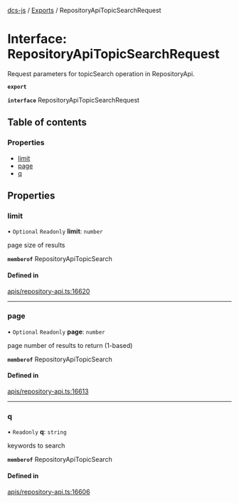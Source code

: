 [dcs-js](../README.md) / [Exports](../modules.md) / RepositoryApiTopicSearchRequest

# Interface: RepositoryApiTopicSearchRequest

Request parameters for topicSearch operation in RepositoryApi.

**`export`**

**`interface`** RepositoryApiTopicSearchRequest

## Table of contents

### Properties

- [limit](RepositoryApiTopicSearchRequest.md#limit)
- [page](RepositoryApiTopicSearchRequest.md#page)
- [q](RepositoryApiTopicSearchRequest.md#q)

## Properties

### <a id="limit" name="limit"></a> limit

• `Optional` `Readonly` **limit**: `number`

page size of results

**`memberof`** RepositoryApiTopicSearch

#### Defined in

[apis/repository-api.ts:16620](https://github.com/unfoldingWord/dcs-js/blob/b29eb7a/apis/repository-api.ts#L16620)

___

### <a id="page" name="page"></a> page

• `Optional` `Readonly` **page**: `number`

page number of results to return (1-based)

**`memberof`** RepositoryApiTopicSearch

#### Defined in

[apis/repository-api.ts:16613](https://github.com/unfoldingWord/dcs-js/blob/b29eb7a/apis/repository-api.ts#L16613)

___

### <a id="q" name="q"></a> q

• `Readonly` **q**: `string`

keywords to search

**`memberof`** RepositoryApiTopicSearch

#### Defined in

[apis/repository-api.ts:16606](https://github.com/unfoldingWord/dcs-js/blob/b29eb7a/apis/repository-api.ts#L16606)
